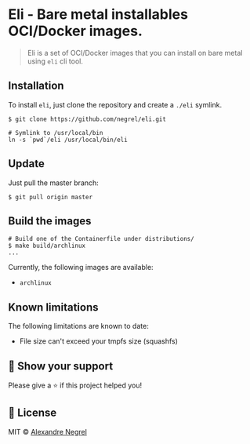 # Eli - Bare metal installables OCI/Docker images.

> Eli is a set of OCI/Docker images that you can install on bare metal using `eli` cli tool.

## Installation

To install `eli`, just clone the repository and create a `./eli` symlink.

```shell
$ git clone https://github.com/negrel/eli.git

# Symlink to /usr/local/bin
ln -s `pwd`/eli /usr/local/bin/eli
```

## Update

Just pull the master branch:

```shell
$ git pull origin master
```

## Build the images

```shell
# Build one of the Containerfile under distributions/
$ make build/archlinux
...
```

Currently, the following images are available:
- `archlinux`

## Known limitations

The following limitations are known to date:
- File size can't exceed your tmpfs size (squashfs)

## :stars: Show your support

Please give a :star: if this project helped you!

## :scroll: License

MIT © [Alexandre Negrel](https://www.negrel.dev/)
